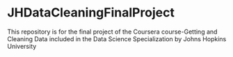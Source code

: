 # JHDataCleaningFinalProject
This repository is for the final project of the Coursera course-Getting and Cleaning Data included in the Data Science Specialization by Johns Hopkins University
